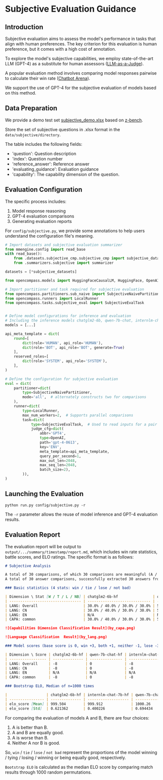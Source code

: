# Subjective Evaluation Guidance

## Introduction

Subjective evaluation aims to assess the model's performance in tasks that align with human preferences. The key criterion for this evaluation is human preference, but it comes with a high cost of annotation.

To explore the model's subjective capabilities, we employ state-of-the-art LLM (GPT-4) as a substitute for human assessors ([LLM-as-a-Judge](https://arxiv.org/abs/2306.05685)).

A popular evaluation method involves comparing model responses pairwise to calculate their win rate ([Chatbot Arena](https://chat.lmsys.org/)).

We support the use of GPT-4 for the subjective evaluation of models based on this method.

## Data Preparation

We provide a demo test set [subjective_demo.xlsx](https://opencompass.openxlab.space/utils/subjective_demo.xlsx) based on [z-bench](https://github.com/zhenbench/z-bench).

Store the set of subjective questions in .xlsx format in the `data/subjective/directory`.

The table includes the following fields:
- 'question': Question description
- 'index': Question number
- 'reference_answer': Reference answer
- 'evaluating_guidance': Evaluation guidance
- 'capability': The capability dimension of the question.

## Evaluation Configuration

The specific process includes:

1. Model response reasoning
2. GPT-4 evaluation comparisons
3. Generating evaluation reports

For `config/subjective.py`, we provide some annotations to help users understand the configuration file's meaning.
```python
# Import datasets and subjective evaluation summarizer
from mmengine.config import read_base
with read_base():
    from .datasets.subjective_cmp.subjective_cmp import subjective_datasets
    from .summarizers.subjective import summarizer

datasets = [*subjective_datasets]

from opencompass.models import HuggingFaceCausalLM, HuggingFace, OpenAI

# Import partitioner and task required for subjective evaluation
from opencompass.partitioners.sub_naive import SubjectiveNaivePartitioner
from opencompass.runners import LocalRunner
from opencompass.tasks.subjective_eval import SubjectiveEvalTask


# Define model configurations for inference and evaluation
# Including the inference models chatglm2-6b, qwen-7b-chat, internlm-chat-7b, and the evaluation model gpt4
models = [...]

api_meta_template = dict(
    round=[
        dict(role='HUMAN', api_role='HUMAN'),
        dict(role='BOT', api_role='BOT', generate=True)
    ],
    reserved_roles=[
        dict(role='SYSTEM', api_role='SYSTEM'),
    ],
)

# Define the configuration for subjective evaluation
eval = dict(
    partitioner=dict(
        type=SubjectiveNaivePartitioner,
        mode='all',  # alternately constructs two for comparisons
    ),
    runner=dict(
        type=LocalRunner,
        max_num_workers=2,  # Supports parallel comparisons
        task=dict(
            type=SubjectiveEvalTask,  # Used to read inputs for a pair of models
            judge_cfg=dict(
                abbr='GPT4',
                type=OpenAI,
                path='gpt-4-0613',
                key='ENV',
                meta_template=api_meta_template,
                query_per_second=1,
                max_out_len=2048,
                max_seq_len=2048,
                batch_size=2),
        )),
)
```

## Launching the Evaluation

```shell
python run.py config/subjective.py -r
```

The `-r` parameter allows the reuse of model inference and GPT-4 evaluation results.

## Evaluation Report

The evaluation report will be output to `output/.../summary/timestamp/report.md`, which includes win rate statistics, battle scores, and ELO ratings. The specific format is as follows:

```markdown
# Subjective Analysis

A total of 30 comparisons, of which 30 comparisons are meaningful (A / B answers inconsistent)
A total of 30 answer comparisons, successfully extracted 30 answers from GPT-4 replies, with an extraction success rate of 100.00%

### Basic statistics (4 stats: win / tie / lose / not bad)

| Dimension \ Stat [W / T / L / NB] | chatglm2-6b-hf                | qwen-7b-chat-hf              | internlm-chat-7b-hf           |
| --------------------------------- | ----------------------------- | ---------------------------- | ----------------------------- |
| LANG: Overall                     | 30.0% / 40.0% / 30.0% / 30.0% | 50.0% / 0.0% / 50.0% / 50.0% | 30.0% / 40.0% / 30.0% / 30.0% |
| LANG: CN                          | 30.0% / 40.0% / 30.0% / 30.0% | 50.0% / 0.0% / 50.0% / 50.0% | 30.0% / 40.0% / 30.0% / 30.0% |
| LANG: EN                          | N/A                           | N/A                          | N/A                           |
| CAPA: common                      | 30.0% / 40.0% / 30.0% / 30.0% | 50.0% / 0.0% / 50.0% / 50.0% | 30.0% / 40.0% / 30.0% / 30.0% |

![Capabilities Dimension Classification Result](by_capa.png)

![Language Classification  Result](by_lang.png)

### Model scores (base score is 0, win +3, both +1, neither -1, lose -3)

| Dimension \ Score | chatglm2-6b-hf | qwen-7b-chat-hf | internlm-chat-7b-hf |
| ----------------- | -------------- | --------------- | ------------------- |
| LANG: Overall     | -8             | 0               | -8                  |
| LANG: CN          | -8             | 0               | -8                  |
| LANG: EN          | N/A            | N/A             | N/A                 |
| CAPA: common      | -8             | 0               | -8                  |

### Bootstrap ELO, Median of n=1000 times

|                  | chatglm2-6b-hf | internlm-chat-7b-hf | qwen-7b-chat-hf |
| ---------------- | -------------- | ------------------- | --------------- |
| elo_score [Mean] | 999.504        | 999.912             | 1000.26         |
| elo_score [Std]  | 0.621362       | 0.400226            | 0.694434        |
```

For comparing the evaluation of models A and B, there are four choices:

1. A is better than B.
2. A and B are equally good.
3. A is worse than B.
4. Neither A nor B is good.

So, `win` / `tie` / `lose` / `not bad` represent the proportions of the model winning / tying / losing / winning or being equally good, respectively.

`Bootstrap ELO` is calculated as the median ELO score by comparing match results through 1000 random permutations.
